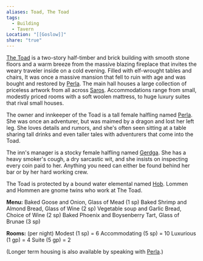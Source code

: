 ```yaml
---
aliases: Toad, The Toad
tags:
  - Building
  - Tavern
Location: "[[Goslow]]"
share: "true"
---
```


[The Toad](The%20Toad.md) is a two-story half-timber and brick building with smooth stone floors and a warm breeze from the massive blazing fireplace that invites the weary traveler inside on a cold evening. Filled with elf-wrought tables and chairs, It was once a massive mansion that fell to ruin with age and was bought and restored by [Perla](../NPCs/Perla%20Mudridge.md). The main hall houses a large collection of priceless artwork from all across [Saros](../../../../History%20&%20Lore/A%20Brief%20Saros%20History.md). Accommodations range from small, modestly priced rooms with a soft woolen mattress, to huge luxury suites that rival small houses.

The owner and innkeeper of the Toad is a tall female halfling named [Perla](../NPCs/Perla%20Mudridge.md). She was once an adventurer, but was maimed by a dragon and lost her left leg. She loves details and rumors, and she's often seen sitting at a table sharing tall drinks and even taller tales with adventurers that come into the Toad.

The inn's manager is a stocky female halfling named [Gerdga](../NPCs/Gerdga.md). She has a heavy smoker's cough, a dry sarcastic wit, and she insists on inspecting every coin paid to her. Anything you need can either be found behind her bar or by her hard working crew. 

The Toad is protected by a bound water elemental named [Hob](../NPCs/Hob.md).
Lommen and Hommen are gnome twins who work at The Toad.

**Menu:**
Baked Goose and Onion, Glass of Mead (1 sp)
Baked Shrimp and Almond Bread, Glass of Wine (2 sp)
Vegetable soup and Garlic Bread, Choice of Wine (2 sp)
Baked Phoenix and Boysenberry Tart, Glass of Brunae (3 sp)

**Rooms:** (per night)
Modest (1 sp) = 6
Accommodating (5 sp) = 10
Luxurious (1 gp) = 4
Suite (5 gp) = 2

(Longer term housing is also available by speaking with [Perla](../NPCs/Perla%20Mudridge.md).)
